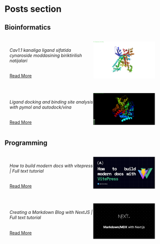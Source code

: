 # Posts section

## Bioinformatics


<script setup>
  import DevCard from '../components/DevCard.vue';
</script>

<!-- <DevCard /> -->
<div class="container">
  <!-- 1 -->
  <div class="card">
    <div>
      <h6>Cav1.1 kanaliga ligand sifatida cynaroside moddasining biriktirilish natijalari</h6>
      <a href="./bio/2022-11-25-docking-on-ca-complex">Read More</a>
    </div>
    <img class="img" src="../public/images/bio/2022-11-25-complex-2.png" />
  </div>

  <!-- 2 -->
  <div class="card">
    <div>
      <h6>Ligand docking and binding site analysis with pymol and autodock/vina</h6>
      <a href="./bio/2022-11-29-ligand-docking-and-binding-site-analysis">Read More</a>
    </div>
    <img class="img" src="../public/images/bio/2022-11-29-banner.png" />
  </div>
</div>

## Programming

<div class="card">
  <div>
    <h6>How to build modern docs with vitepress | Full text tutorial</h6>
    <a href="./dev/how-to-build-modern-docs-with-vitepress">Read More</a>
  </div>
  <img class="img" src="../public/images/dev/viteblog.png" />
</div>

<div class="card">
  <div>
    <h6>Creating a Markdown Blog with NextJS | Full text tutorial</h6>
    <a href="./dev/creating-markdown-blog-with-nextjs">Read More</a>
  </div>
  <img class="img" src="../public/images/dev/next-markdown.png" />
</div>

<style lang="css">
  .card {
    display: flex; 
    justify-content: space-between; 
    border: 1px solid var(--vp-c-brand-lighter); 
    border-radius:5px; 
    padding: 1rem; 
    margin-top: 1rem;
  }
  .img {
    width: 200px;
  }
</style>